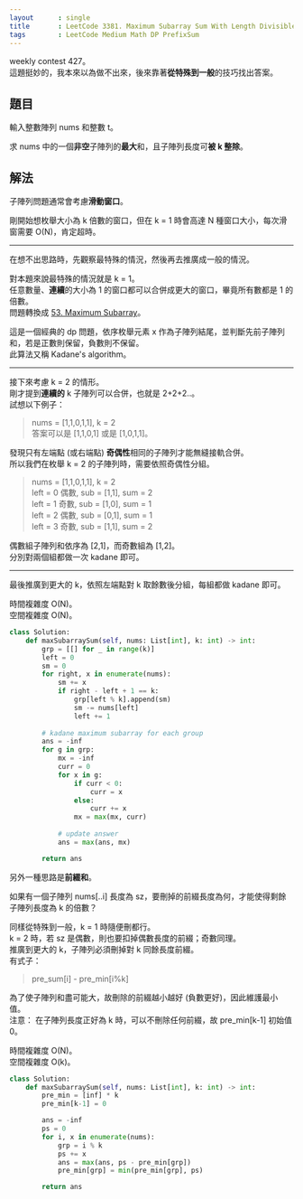 ```yaml
---
layout      : single
title       : LeetCode 3381. Maximum Subarray Sum With Length Divisible by K
tags        : LeetCode Medium Math DP PrefixSum
---
```

weekly contest 427。  
這題挺妙的，我本來以為做不出來，後來靠著**從特殊到一般**的技巧找出答案。  

## 題目

輸入整數陣列 nums 和整數 t。  

求 nums 中的一個**非空**子陣列的**最大**和，且子陣列長度可**被 k 整除**。  

## 解法

子陣列問題通常會考慮**滑動窗口**。  

剛開始想枚舉大小為 k 倍數的窗口，但在 k = 1 時會高達 N 種窗口大小，每次滑窗需要 O(N)，肯定超時。  

---

在想不出思路時，先觀察最特殊的情況，然後再去推廣成一般的情況。  

對本題來說最特殊的情況就是 k = 1。  
任意數量、**連續**的大小為 1 的窗口都可以合併成更大的窗口，畢竟所有數都是 1 的倍數。  
問題轉換成 [53. Maximum Subarray](https://leetcode.com/problems/maximum-subarray/)。  

這是一個經典的 dp 問題，依序枚舉元素 x 作為子陣列結尾，並判斷先前子陣列和，若是正數則保留，負數則不保留。  
此算法又稱 Kadane's algorithm。  

---

接下來考慮 k = 2 的情形。  
剛才提到**連續的** k 子陣列可以合併，也就是 2+2+2..。  
試想以下例子：  
> nums = [1,1,0,1,1], k = 2  
> 答案可以是 [1,1,0,1] 或是 [1,0,1,1]。  

發現只有左端點 (或右端點) **奇偶性**相同的子陣列才能無縫接軌合併。  
所以我們在枚舉 k = 2 的子陣列時，需要依照奇偶性分組。  

> nums = [1,1,0,1,1], k = 2  
> left = 0 偶數, sub = [1,1], sum = 2  
> left = 1 奇數, sub = [1,0], sum = 1  
> left = 2 偶數, sub = [0,1], sum = 1  
> left = 3 奇數, sub = [1,1], sum = 2  

偶數組子陣列和依序為 [2,1]，而奇數組為 [1,2]。  
分別對兩個組都做一次 kadane 即可。  

---

最後推廣到更大的 k，依照左端點對 k 取餘數後分組，每組都做 kadane 即可。  

時間複雜度 O(N)。  
空間複雜度 O(N)。  

```python
class Solution:
    def maxSubarraySum(self, nums: List[int], k: int) -> int:
        grp = [[] for _ in range(k)]
        left = 0
        sm = 0
        for right, x in enumerate(nums):
            sm += x
            if right - left + 1 == k:
                grp[left % k].append(sm)
                sm -= nums[left]
                left += 1
        
        # kadane maximum subarray for each group
        ans = -inf
        for g in grp:
            mx = -inf
            curr = 0
            for x in g:
                if curr < 0:
                    curr = x
                else:
                    curr += x
                mx = max(mx, curr)
                
            # update answer
            ans = max(ans, mx)

        return ans
```

另外一種思路是**前綴和**。  

如果有一個子陣列 nums[..i] 長度為 sz，要刪掉的前綴長度為何，才能使得剩餘子陣列長度為 k 的倍數？  

同樣從特殊到一般，k = 1 時隨便刪都行。  
k = 2 時，若 sz 是偶數，則也要扣掉偶數長度的前綴；奇數同理。  
推廣到更大的 k，子陣列必須刪掉對 k 同餘長度前綴。  
有式子：  
> pre_sum[i] - pre_min[i%k]  

為了使子陣列和盡可能大，故刪除的前綴越小越好 (負數更好)，因此維護最小值。  
注意： 在子陣列長度正好為 k 時，可以不刪除任何前綴，故 pre_min[k-1] 初始值 0。  

時間複雜度 O(N)。  
空間複雜度 O(k)。  

```python
class Solution:
    def maxSubarraySum(self, nums: List[int], k: int) -> int:
        pre_min = [inf] * k
        pre_min[k-1] = 0

        ans = -inf
        ps = 0
        for i, x in enumerate(nums):
            grp = i % k
            ps += x
            ans = max(ans, ps - pre_min[grp])
            pre_min[grp] = min(pre_min[grp], ps) 

        return ans
```
